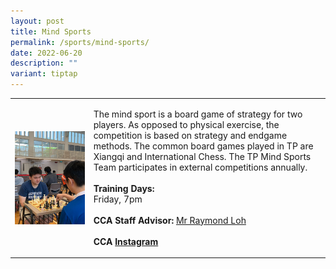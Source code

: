 ```yaml
---
layout: post
title: Mind Sports
permalink: /sports/mind-sports/
date: 2022-06-20
description: ""
variant: tiptap
---
```

<table style="minWidth: 50px">
<colgroup>
<col>
<col>
</colgroup>
<tbody>
<tr>
<td rowspan="1" colspan="1">
<div class="isomer-image-wrapper">
<img style="display:block;margin-left:auto;margin-right:auto;" height="auto" width="100%" alt="Mind Sports" src="/images/Sports/MIND SPORTS.png">
</div>
</td>
<td rowspan="1" colspan="1">
<p>The mind sport is a board game of strategy for two players. As opposed
to physical exercise, the competition is based on strategy and endgame
methods. The common board games played in TP are Xiangqi and International
Chess. The TP Mind Sports Team participates in external competitions annually.
<br>
<br><strong>Training Days:</strong>
<br>Friday, 7pm
<br>
<br><strong>CCA Staff Advisor:</strong>  <a href="mailto:Raymond_Loh@TP.EDU.SG" rel="noopener noreferrer nofollow" target="_blank">Mr Raymond Loh</a>
<br>
<br><strong>CCA <a href="https://www.instagram.com/tp_mindsports" rel="noopener noreferrer nofollow" target="_blank">Instagram</a></strong>
</p>
</td>
</tr>
</tbody>
</table>
<p></p>